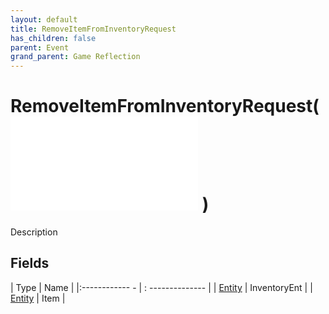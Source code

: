 ```yaml
---
layout: default
title: RemoveItemFromInventoryRequest
has_children: false
parent: Event
grand_parent: Game Reflection
---
```

# RemoveItemFromInventoryRequest( ![ EntityEventBase ](game-reflection/events/entity_event_base.md) )
Description 

## Fields
| Type | Name |
|:------------ - | : -------------- |
| [Entity](game-reflection/classes/entity.md) | InventoryEnt |
| [Entity](game-reflection/classes/entity.md) | Item |
